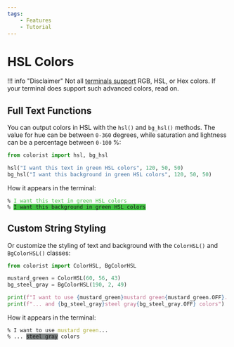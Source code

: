 ```yaml
---
tags:
    - Features
    - Tutorial
---
```


# HSL Colors
!!! info "Disclaimer"
    Not all [terminals support](../../user-guide/materials/terminal-support.md) RGB, HSL, or Hex colors. If your terminal does support such advanced colors, read on.

## Full Text Functions
You can output colors in HSL with the `hsl()` and `bg_hsl()` methods. The value for hue can be between `0-360` degrees, while saturation and lightness can be a percentage between `0-100` %:

```python
from colorist import hsl, bg_hsl

hsl("I want this text in green HSL colors", 120, 50, 50)
bg_hsl("I want this background in green HSL colors", 120, 50, 50)
```

How it appears in the terminal:

<pre><code>% <span style="color: hsl(120, 50%, 50%)">I want this text in green HSL colors</span>
% <span style="background-color: hsl(120, 50%, 50%)">I want this background in green HSL colors</span></code></pre>

## Custom String Styling
Or customize the styling of text and background with the `ColorHSL()` and `BgColorHSL()` classes:

```python
from colorist import ColorHSL, BgColorHSL

mustard_green = ColorHSL(60, 56, 43)
bg_steel_gray = BgColorHSL(190, 2, 49)

print(f"I want to use {mustard_green}mustard green{mustard_green.OFF}...")
print(f"... and {bg_steel_gray}steel gray{bg_steel_gray.OFF} colors")
```

How it appears in the terminal:

<pre><code>% I want to use <span style="color: hsl(60, 56%, 43%)">mustard green</span>...
% ... <span style="background-color: hsl(190, 2%, 49%)">steel gray</span> colors</code></pre>
